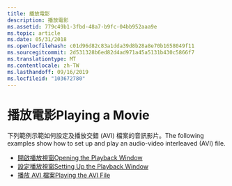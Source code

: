 ```yaml
---
title: 播放電影
description: 播放電影
ms.assetid: 779c49b1-3fbd-48a7-b9fc-04bb952aaa9e
ms.topic: article
ms.date: 05/31/2018
ms.openlocfilehash: c01d96d82c83a1dda39d8b28a8e70b1658049f11
ms.sourcegitcommit: 2d531328b6ed82d4ad971a45a5131b430c5866f7
ms.translationtype: MT
ms.contentlocale: zh-TW
ms.lasthandoff: 09/16/2019
ms.locfileid: "103672780"
---
```

# <a name="playing-a-movie"></a><span data-ttu-id="7a51a-103">播放電影</span><span class="sxs-lookup"><span data-stu-id="7a51a-103">Playing a Movie</span></span>

<span data-ttu-id="7a51a-104">下列範例示範如何設定及播放交錯 (AVI) 檔案的音訊影片。</span><span class="sxs-lookup"><span data-stu-id="7a51a-104">The following examples show how to set up and play an audio-video interleaved (AVI) file.</span></span>

-   [<span data-ttu-id="7a51a-105">開啟播放視窗</span><span class="sxs-lookup"><span data-stu-id="7a51a-105">Opening the Playback Window</span></span>](opening-the-playback-window.md)
-   [<span data-ttu-id="7a51a-106">設定播放視窗</span><span class="sxs-lookup"><span data-stu-id="7a51a-106">Setting Up the Playback Window</span></span>](setting-up-the-playback-window.md)
-   [<span data-ttu-id="7a51a-107">播放 AVI 檔案</span><span class="sxs-lookup"><span data-stu-id="7a51a-107">Playing the AVI File</span></span>](playing-the-avi-file.md)

 

 




